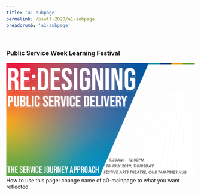 ```yaml
---
title: 'a1-subpage'
permalink: /pswlf-2020/a1-subpage
breadcrumb: 'a1-subpage'

---
```



### Public Service Week Learning Festival
![PSC2020](/images/Conference_Banner.png)
<br>
How to use this page: change name of a0-mainpage to what you want reflected. 
<br>
<br>
